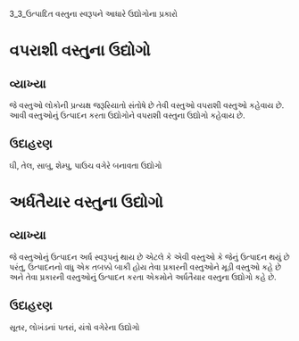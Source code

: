 3_3_ઉત્પાદિત વસ્તુના સ્વરૂપને આધારે ઉદ્યોગોના પ્રકારો

# વપરાશી વસ્તુના ઉદ્યોગો

## વ્યાખ્યા

જે વસ્તુઓ લોકોની પ્રત્યક્ષ જરૂરિયાતો સંતોષે છે તેવી વસ્તુઓ વપરાશી વસ્તુઓ કહેવાય છે. આવી વસ્તુઓનું ઉત્પાદન કરતા ઉદ્યોગોને વપરાશી વસ્તુના ઉદ્યોગો કહેવાય છે.

## ઉદાહરણ

ઘી, તેલ, સાબુ, શેમ્પુ, પાઉચ વગેરે બનાવતા ઉદ્યોગો

# અર્ધતૈયાર વસ્તુના ઉદ્યોગો

## વ્યાખ્યા

જે વસ્તુઓનું ઉત્પાદન અર્ધ સ્વરૂપનું થાય છે એટલે કે એવી વસ્તુઓ કે જેનું ઉત્પાદન થયું છે પરંતુ, ઉત્પાદનનો વધુ એક તબક્કો બાકી હોય તેવા પ્રકારની વસ્તુઓને મૂડી વસ્તુઓ કહે છે અને તેવા પ્રકારની વસ્તુઓનું ઉત્પાદન કરતા એકમોને અર્ધતૈયાર વસ્તુના ઉદ્યોગો કહે છે.

## ઉદાહરણ

સૂતર, લોખંડનાં પતરાં, યંત્રો વગેરેના ઉદ્યોગો
